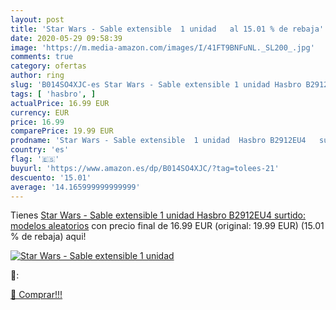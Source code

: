 ```yaml
---
layout: post
title: 'Star Wars - Sable extensible  1 unidad   al 15.01 % de rebaja'
date: 2020-05-29 09:58:39
image: 'https://m.media-amazon.com/images/I/41FT9BNFuNL._SL200_.jpg'
comments: true
category: ofertas
author: ring
slug: 'B014SO4XJC-es Star Wars - Sable extensible 1 unidad Hasbro B2912EU4...'
tags: [ 'hasbro', ]
actualPrice: 16.99 EUR
currency: EUR
price: 16.99
comparePrice: 19.99 EUR
prodname: 'Star Wars - Sable extensible  1 unidad  Hasbro B2912EU4   surtido: modelos aleatorios'
country: 'es'
flag: '🇪🇸'
buyurl: 'https://www.amazon.es/dp/B014SO4XJC/?tag=tolees-21'
descuento: '15.01'
average: '14.165999999999999'
---
```


Tienes [Star Wars - Sable extensible  1 unidad  Hasbro B2912EU4   surtido: modelos aleatorios](https://www.amazon.es/dp/B014SO4XJC/?tag=tolees-21) con precio final de  16.99 EUR (original: 19.99 EUR) (15.01 %  de rebaja) aqui!

[![Star Wars - Sable extensible  1 unidad  ](https://m.media-amazon.com/images/I/41FT9BNFuNL._SL200_.jpg)](https://www.amazon.es/dp/B014SO4XJC/?tag=tolees-21)

🔎:


[🛒 Comprar!!!](https://www.amazon.es/dp/B014SO4XJC/?tag=tolees-21)
